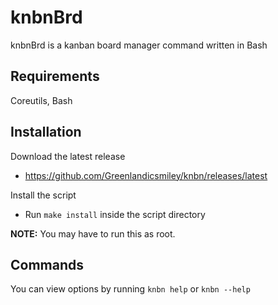 # knbnBrd

knbnBrd is a kanban board manager command written in Bash

## Requirements

Coreutils, Bash

## Installation
Download the latest release
- https://github.com/Greenlandicsmiley/knbn/releases/latest

Install the script
- Run `make install` inside the script directory

**NOTE:** You may have to run this as root.

## Commands

You can view options by running `knbn help` or `knbn --help`
